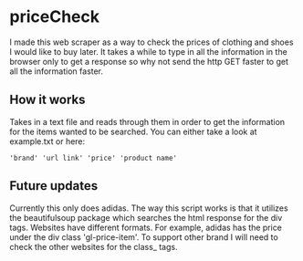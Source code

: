 # priceCheck

I made this web scraper as a way to check the prices of clothing and shoes I would like to buy later.
It takes a while to type in all the information in the browser only to get a response so why not send the http GET faster to get all the information faster. 

## How it works
Takes in a text file and reads through them in order to get the information for the items wanted to be searched. You can either take a look at example.txt or here:
```
'brand' 'url link' 'price' 'product name'
```

## Future updates
Currently this only does adidas. 
The way this script works is that it utilizes the beautifulsoup package which searches the html response for the div tags.
Websites have different formats.
For example, adidas has the price under the div class 'gl-price-item'. 
To support other brand I will need to check the other websites for the class_ tags. 
